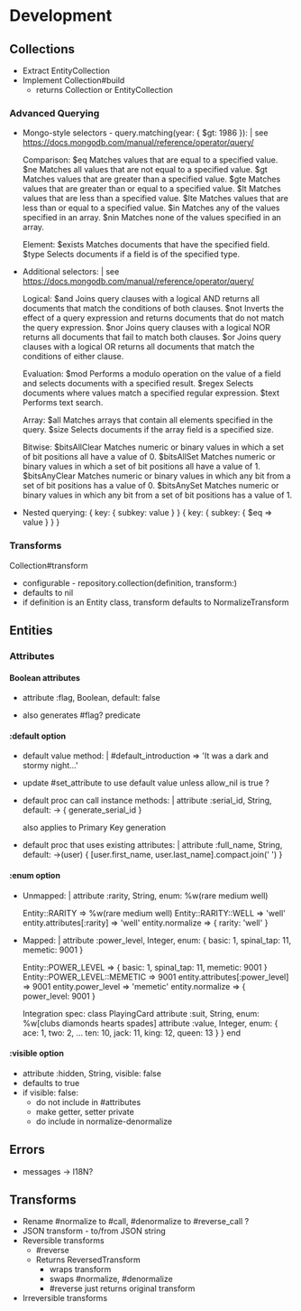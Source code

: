 # Development

## Collections

- Extract EntityCollection
- Implement Collection#build
  - returns Collection or EntityCollection

### Advanced Querying

- Mongo-style selectors - query.matching(year: { $gt: 1986 }): |
  see https://docs.mongodb.com/manual/reference/operator/query/

  Comparison:
    $eq   Matches values that are equal to a specified value.
    $ne   Matches all values that are not equal to a specified value.
    $gt   Matches values that are greater than a specified value.
    $gte  Matches values that are greater than or equal to a specified value.
    $lt   Matches values that are less than a specified value.
    $lte  Matches values that are less than or equal to a specified value.
    $in   Matches any of the values specified in an array.
    $nin  Matches none of the values specified in an array.

  Element:
    $exists   Matches documents that have the specified field.
    $type   Selects documents if a field is of the specified type.

- Additional selectors: |
  see https://docs.mongodb.com/manual/reference/operator/query/

  Logical:
    $and  Joins query clauses with a logical AND returns all documents that match the conditions of both clauses.
    $not  Inverts the effect of a query expression and returns documents that do not match the query expression.
    $nor  Joins query clauses with a logical NOR returns all documents that fail to match both clauses.
    $or   Joins query clauses with a logical OR returns all documents that match the conditions of either clause.

  Evaluation:
    $mod  Performs a modulo operation on the value of a field and selects documents with a specified result.
    $regex  Selects documents where values match a specified regular expression.
    $text   Performs text search.

  Array:
    $all  Matches arrays that contain all elements specified in the query.
    $size   Selects documents if the array field is a specified size.

  Bitwise:
    $bitsAllClear   Matches numeric or binary values in which a set of bit positions all have a value of 0.
    $bitsAllSet   Matches numeric or binary values in which a set of bit positions all have a value of 1.
    $bitsAnyClear   Matches numeric or binary values in which any bit from a set of bit positions has a value of 0.
    $bitsAnySet   Matches numeric or binary values in which any bit from a set of bit positions has a value of 1.

- Nested querying:
  { key: { subkey: value } }
  { key: { subkey: { $eq => value } } }

### Transforms

Collection#transform

- configurable - repository.collection(definition, transform:)
- defaults to nil
- if definition is an Entity class, transform defaults to NormalizeTransform

## Entities

### Attributes

#### Boolean attributes

- attribute :flag, Boolean, default: false

- also generates #flag? predicate

#### :default option

- default value method: |
  #default_introduction => 'It was a dark and stormy night...'

- update #set_attribute to use default value unless allow_nil is true ?

- default proc can call instance methods: |
    attribute :serial_id, String, default: -> { generate_serial_id }

    also applies to Primary Key generation
- default proc that uses existing attributes: |
    attribute :full_name, String, default:
      ->(user) { [user.first_name, user.last_name].compact.join(' ') }

#### :enum option

- Unmapped: |
    attribute :rarity, String, enum: %w(rare medium well)

    Entity::RARITY => %w(rare medium well)
    Entity::RARITY::WELL => 'well'
    entity.attributes[:rarity] => 'well'
    entity.normalize => { rarity: 'well' }

- Mapped: |
    attribute :power_level, Integer,
      enum: { basic: 1, spinal_tap: 11, memetic: 9001 }

    Entity::POWER_LEVEL => { basic: 1, spinal_tap: 11, memetic: 9001 }
    Entity::POWER_LEVEL::MEMETIC => 9001
    entity.attributes[:power_level] => 9001
    entity.power_level => 'memetic'
    entity.normalize => { power_level: 9001 }

    Integration spec:
      class PlayingCard
        attribute :suit,
          String,
          enum: %w[clubs diamonds hearts spades]
        attribute :value,
          Integer,
          enum: {
            ace:   1,
            two:   2,
            ...
            ten:   10,
            jack:  11,
            king:  12,
            queen: 13
          }
      }
      end

#### :visible option

- attribute :hidden, String, visible: false
- defaults to true
- if visible: false:
    - do not include in #attributes
    - make getter, setter private
    - do include in normalize-denormalize

## Errors

- messages -> I18N?

## Transforms

- Rename #normalize to #call, #denormalize to #reverse_call ?
- JSON transform - to/from JSON string
- Reversible transforms
  - #reverse
  - Returns ReversedTransform
    - wraps transform
    - swaps #normalize, #denormalize
    - #reverse just returns original transform
- Irreversible transforms
